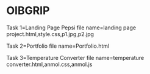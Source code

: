 # OIBGRIP
 Task 1=Landing Page Pepsi
 file name=landing page project.html,style.css,p1.jpg,p2.jpg
 
 
 Task 2=Portfolio
 file name=Portfolio.html
 
 
 
 Task 3=Temperature Converter
 file name=temperature converter.html,anmol.css,anmol.js




